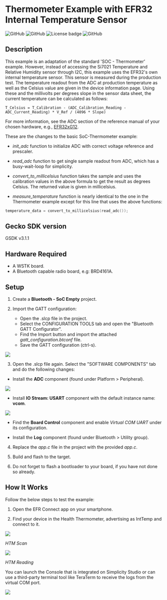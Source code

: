 # Thermometer Example with EFR32 Internal Temperature Sensor #

![GitHub](https://img.shields.io/badge/Type-Virtual%20Application-green)
![GitHub](https://img.shields.io/badge/Technology-Bluetooth-green)
![License badge](https://img.shields.io/badge/License-zlib-green)
![GitHub](https://img.shields.io/badge/SDK-v3.1.1-green)

## Description ##
 
This example is an adaptation of the standard 'SOC - Thermometer' example. However, instead of accessing the Si7021 Temperature and Relative Humidity sensor through I2C, this example uses the EFR32's own internal temperature sensor. This sensor is measured during the production test. The temperature readout from the ADC at production temperature as well as the Celsius value are given in the device information page. Using these and the millivolts per degrees slope in the sensor data sheet, the current temperature can be calculated as follows:

```
T_Celsius = T_Calibration - (ADC_Calibration_Reading - ADC_Current_Reading) * V_Ref / (4096 * Slope)
```

For more information, see the ADC section of the reference manual of your chosen hardware, e.g., [EFR32xG12](https://www.silabs.com/documents/public/reference-manuals/efr32xg12-rm.pdf).

These are the changes to the basic SoC-Thermometer example:

- *init_adc* function to initialize ADC with correct voltage reference and prescaler.

- *read_adc* function to get single sample readout from ADC, which has a busy-wait-loop for simplicity.

- *convert_to_millicelsius* function takes the sample and uses the calibration values in the above formula to get the result as degrees Celsius. The returned value is given in millicelsius.

- *measure_temperature* function is nearly identical to the one in the Thermometer example except for this line that uses the above functions:

```C
temperature_data = convert_to_millicelsius(read_adc());
```

## Gecko SDK version ##
 
GSDK v3.1.1
 
## Hardware Required ##
 
- A WSTK board.
- A Bluetooth capable radio board, e.g: BRD4161A.
 
## Setup
 
1. Create a **Bluetooth - SoC Empty** project.

2. Import the GATT configuration:
   - Open the .slcp file in the project.
   - Select the CONFIGURATION TOOLS tab and open the "Bluetooth GATT Configurator".
   - Find the Import button and import the attached *gatt_configuration.btconf* file.
   - Save the GATT configuration (ctrl-s).

![](images/import_gatt_configuaration.png)

3. Open the .slcp file again. Select the "SOFTWARE COMPONENTS" tab and do the following changes:

- Install the **ADC** component (found under Platform > Peripheral).

![](images/install_adc.png)

- Install **IO Stream: USART** component with the default instance name: **vcom**.

![](images/install_usart.png)

- Find the **Board Control** component  and enable *Virtual COM UART* under its configuration.

- Install the **Log** component (found under Bluetooth > Utility group).

4. Replace the *app.c* file in the project with the provided *app.c*.

5. Build and flash to the target.

6. Do not forget to flash a bootloader to your board, if you have not done so already.
 
## How It Works ##
 
Follow the below steps to test the example:

1. Open the EFR Connect app on your smartphone.

2. Find your device in the Health Thermometer, advertising as IntTemp and connect to it.

![](images/htm_scan.png)

*HTM Scan*

![](images/htm_reading.png)

*HTM Reading*

You can launch the Console that is integrated on Simplicity Studio or can use a third-party terminal tool like TeraTerm to receive the logs from the virtual COM port.

![](images/console.png)
